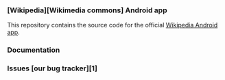 ### [Wikipedia][Wikimedia commons] Android app

This repository contains the source code for the official [Wikipedia Android app](https://play.google.com/store/apps/details?id=org.wikipedia).

### Documentation

### Issues [our bug tracker][1]


